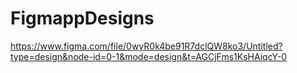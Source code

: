 # FigmappDesigns


https://www.figma.com/file/0wyR0k4be91R7dclQW8ko3/Untitled?type=design&node-id=0-1&mode=design&t=AGCjFms1KsHAiqcY-0

